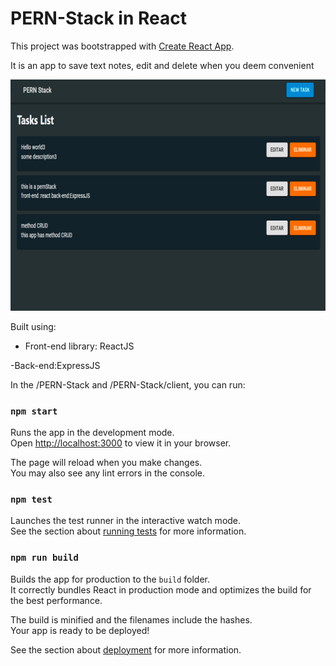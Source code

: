 ﻿# PERN-Stack in React

This project was bootstrapped with [Create React App](https://github.com/facebook/create-react-app).

It is an app to save text notes, edit and delete when you deem convenient

<img width="1266" alt="Screen Shot 2022-06-19 at 2 18 18 PM" src="https://github.com/toffycaluga/PERN-Stack/blob/main/client/src/assets/img/project-img.png">

Built using:

- Front-end library: ReactJS

-Back-end:ExpressJS

In the /PERN-Stack and /PERN-Stack/client, you can run:

### `npm start`

Runs the app in the development mode.\
Open [http://localhost:3000](http://localhost:3000) to view it in your browser.

The page will reload when you make changes.\
You may also see any lint errors in the console.

### `npm test`

Launches the test runner in the interactive watch mode.\
See the section about [running tests](https://facebook.github.io/create-react-app/docs/running-tests) for more information.

### `npm run build`

Builds the app for production to the `build` folder.\
It correctly bundles React in production mode and optimizes the build for the best performance.

The build is minified and the filenames include the hashes.\
Your app is ready to be deployed!

See the section about [deployment](https://facebook.github.io/create-react-app/docs/deployment) for more information.
